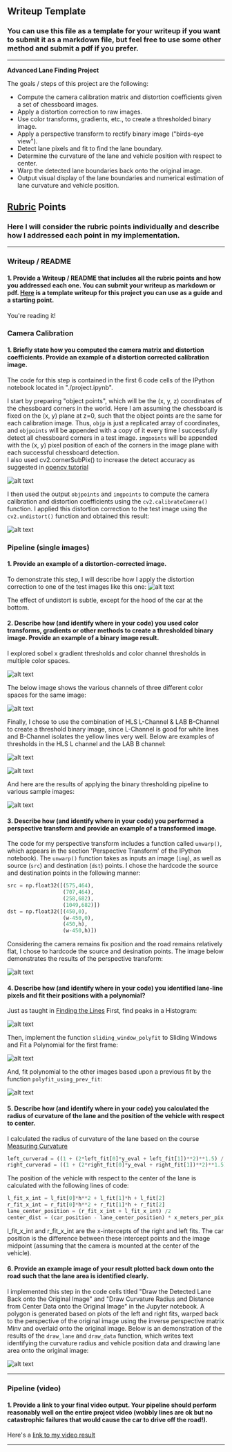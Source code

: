 ## Writeup Template

### You can use this file as a template for your writeup if you want to submit it as a markdown file, but feel free to use some other method and submit a pdf if you prefer.

---

**Advanced Lane Finding Project**

The goals / steps of this project are the following:

* Compute the camera calibration matrix and distortion coefficients given a set of chessboard images.
* Apply a distortion correction to raw images.
* Use color transforms, gradients, etc., to create a thresholded binary image.
* Apply a perspective transform to rectify binary image ("birds-eye view").
* Detect lane pixels and fit to find the lane boundary.
* Determine the curvature of the lane and vehicle position with respect to center.
* Warp the detected lane boundaries back onto the original image.
* Output visual display of the lane boundaries and numerical estimation of lane curvature and vehicle position.

[//]: # (Image References)

[image1]: ./output_images/01-chessboard_calibration.png "calibration"
[image2]: ./output_images/02-undistorted_chessboard.png "undistorted_chessboard"
[image3]: ./output_images/03-undistorted_sample.png "undistorted_sample"
[image4]: ./output_images/04-unwarped.png "unwarped"
[image5]: ./output_images/05-color_space_channels.png "color_space_channels"
[image6]: ./output_images/06-sobel_x_sample.png "sobel_x"
[image7]: ./output_images/07-hls_l_threshold.png "hls_l_threshold"
[image8]: ./output_images/08-lab_b_threshold.png "lab_b_threshold"
[image9]: ./output_images/09-image_processing_pipline_samples.png "image_processing_pipline"
[image10]: ./output_images/10-sliding_window_polyfit.png "sliding_window_polyfit"
[image11]: ./output_images/11-sliding_window_histogram.png "sliding_window_histogram"
[image12]: ./output_images/12-polyfit_using_prev_fit.png "polyfit_using_prev_fit"
[image13]: ./output_images/13-draw_lane_and_data.png "draw_lane_and_data"
[video1]: ./project_video_output.mp4 "Video"

## [Rubric](https://review.udacity.com/#!/rubrics/571/view) Points

### Here I will consider the rubric points individually and describe how I addressed each point in my implementation.  

---

### Writeup / README

#### 1. Provide a Writeup / README that includes all the rubric points and how you addressed each one.  You can submit your writeup as markdown or pdf.  [Here](https://github.com/udacity/CarND-Advanced-Lane-Lines/blob/master/writeup_template.md) is a template writeup for this project you can use as a guide and a starting point.  

You're reading it!

### Camera Calibration

#### 1. Briefly state how you computed the camera matrix and distortion coefficients. Provide an example of a distortion corrected calibration image.

The code for this step is contained in the first 6 code cells of the IPython notebook located in "./project.ipynb".  

I start by preparing "object points", which will be the (x, y, z) coordinates of the chessboard corners in the world. Here I am assuming the chessboard is fixed on the (x, y) plane at z=0, such that the object points are the same for each calibration image.  Thus, `objp` is just a replicated array of coordinates, and `objpoints` will be appended with a copy of it every time I successfully detect all chessboard corners in a test image.  `imgpoints` will be appended with the (x, y) pixel position of each of the corners in the image plane with each successful chessboard detection.  
I also used cv2.cornerSubPix() to increase the detect accuracy as suggested in [opencv tutorial](http://opencv-python-tutroals.readthedocs.io/en/latest/py_tutorials/py_calib3d/py_calibration/py_calibration.html)

![alt text][image1]

I then used the output `objpoints` and `imgpoints` to compute the camera calibration and distortion coefficients using the `cv2.calibrateCamera()` function.  I applied this distortion correction to the test image using the `cv2.undistort()` function and obtained this result:

![alt text][image2]


### Pipeline (single images)

#### 1. Provide an example of a distortion-corrected image.

To demonstrate this step, I will describe how I apply the distortion correction to one of the test images like this one:
![alt text][image3]

The effect of undistort is subtle, except for the hood of the car at the bottom.

#### 2. Describe how (and identify where in your code) you used color transforms, gradients or other methods to create a thresholded binary image.  Provide an example of a binary image result.

I explored sobel x gradient thresholds and color channel thresholds in multiple color spaces. 

![alt text][image6]

The below image shows the various channels of three different color spaces for the same image:

![alt text][image5]

Finally, I chose to use the combination of HLS L-Channel & LAB B-Channel to create a threshold binary image,
since L-Channel is good for white lines and B-Channel isolates the yellow lines very well.
Below are examples of thresholds in the HLS L channel and the LAB B channel:

![alt text][image7]

![alt text][image8]

And here are the results of applying the binary thresholding pipeline to various sample images:

![alt text][image9]

#### 3. Describe how (and identify where in your code) you performed a perspective transform and provide an example of a transformed image.

The code for my perspective transform includes a function called `unwarp()`, which appears in the section 'Perspective Transform' of the IPython notebook).  The `unwarp()` function takes as inputs an image (`img`), as well as source (`src`) and destination (`dst`) points.  I chose the hardcode the source and destination points in the following manner:

```python
src = np.float32([(575,464),
                  (707,464), 
                  (258,682), 
                  (1049,682)])
dst = np.float32([(450,0),
                  (w-450,0),
                  (450,h),
                  (w-450,h)])
```
Considering the camera remains fix position and the road remains relatively flat, I chose to hardcode the source and desination points.
The image below demonstrates the results of the perspective transform:

![alt text][image4]

#### 4. Describe how (and identify where in your code) you identified lane-line pixels and fit their positions with a polynomial?

Just as taught in [Finding the Lines](https://classroom.udacity.com/nanodegrees/nd013/parts/fbf77062-5703-404e-b60c-95b78b2f3f9e/modules/2b62a1c3-e151-4a0e-b6b6-e424fa46ceab/lessons/40ec78ee-fb7c-4b53-94a8-028c5c60b858/concepts/c41a4b6b-9e57-44e6-9df9-7e4e74a1a49a)
First, find peaks in a Histogram:

![alt text][image11]

Then, implement the function `sliding_window_polyfit` to Sliding Windows and Fit a Polynomial for the first frame:

![alt text][image10]

And, fit polynomial to the other images based upon a previous fit  by the function `polyfit_using_prev_fit`:

![alt text][image12]

#### 5. Describe how (and identify where in your code) you calculated the radius of curvature of the lane and the position of the vehicle with respect to center.

I calculated the radius of curvature of the lane based on the course [Measuring Curvature](https://classroom.udacity.com/nanodegrees/nd013/parts/fbf77062-5703-404e-b60c-95b78b2f3f9e/modules/2b62a1c3-e151-4a0e-b6b6-e424fa46ceab/lessons/40ec78ee-fb7c-4b53-94a8-028c5c60b858/concepts/2f928913-21f6-4611-9055-01744acc344f)

```python
left_curverad = ((1 + (2*left_fit[0]*y_eval + left_fit[1])**2)**1.5) / np.absolute(2*left_fit[0])
right_curverad = ((1 + (2*right_fit[0]*y_eval + right_fit[1])**2)**1.5) / np.absolute(2*right_fit[0])
```

The position of the vehicle with respect to the center of the lane is calculated with the following lines of code:

```python
l_fit_x_int = l_fit[0]*h**2 + l_fit[1]*h + l_fit[2]
r_fit_x_int = r_fit[0]*h**2 + r_fit[1]*h + r_fit[2]
lane_center_position = (r_fit_x_int + l_fit_x_int) /2
center_dist = (car_position - lane_center_position) * x_meters_per_pix
```
l_fit_x_int and r_fit_x_int are the x-intercepts of the right and left fits.
The car position is the difference between these intercept points and the image midpoint (assuming that the camera is mounted at the center of the vehicle).

#### 6. Provide an example image of your result plotted back down onto the road such that the lane area is identified clearly.

I implemented this step in the code cells titled "Draw the Detected Lane Back onto the Original Image" and "Draw Curvature Radius and Distance from Center Data onto the Original Image" in the Jupyter notebook. A polygon is generated based on plots of the left and right fits, warped back to the perspective of the original image using the inverse perspective matrix Minv and overlaid onto the original image. 
Below is an demonstration of the results of the `draw_lane` and `draw_data` function, which writes text identifying the curvature radius and vehicle position data and drawing lane area onto the original image:

![alt text][image13]

---

### Pipeline (video)

#### 1. Provide a link to your final video output.  Your pipeline should perform reasonably well on the entire project video (wobbly lines are ok but no catastrophic failures that would cause the car to drive off the road!).

Here's a [link to my video result](./project_video_output.mp4)

---
